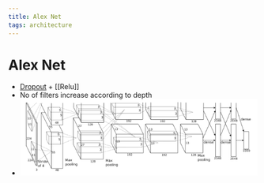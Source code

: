 ```yaml
---
title: Alex Net
tags: architecture
---
```


# Alex Net
- [Dropout](Dropout.md) + [[Relu]]
- No of filters increase according to depth
- ![im](assets/Pasted%20Image%2020220306120121.png)




















































